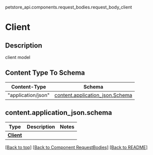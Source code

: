 petstore_api.components.request_bodies.request_body_client
# Client

## Description
client model

## Content Type To Schema
Content-Type | Schema
------------ | -------
"application/json" | [content.application_json.Schema](#contentapplication_jsonschema)

## <a id="application_jsonschema" >content.application_json.schema</a>
Type | Description  | Notes
------------- | ------------- | -------------
[**Client**](../../components/schema/client.Client.md) |  | 


[[Back to top]](#top) [[Back to Component RequestBodies]](../../../README.md#Component-RequestBodies) [[Back to README]](../../../README.md)
